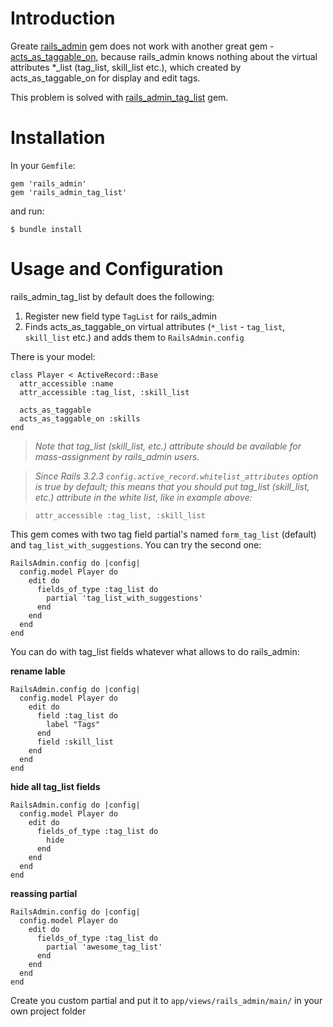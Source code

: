 Introduction
============

Greate [rails_admin](https://github.com/sferik/rails_admin) gem does not work with another great gem - [acts_as_taggable_on](https://github.com/mbleigh/acts-as-taggable-on), because rails_admin knows nothing about the virtual attributes *_list (tag_list, skill_list etc.), which created by acts_as_taggable_on for display and edit tags.

This problem is solved with [rails_admin_tag_list](https://github.com/kryzhovnik/rails_admin_tag_list) gem.

Installation
============

In your `Gemfile`:

    gem 'rails_admin'
    gem 'rails_admin_tag_list'

and run:

    $ bundle install

Usage and Configuration
=======================

rails_admin_tag_list by default does the following:

1. Register new field type `TagList` for rails_admin
2. Finds acts_as_taggable_on virtual attributes (`*_list` - `tag_list`, `skill_list` etc.) and adds them to `RailsAdmin.config`

There is your model:

    class Player < ActiveRecord::Base
      attr_accessible :name
      attr_accessible :tag_list, :skill_list

      acts_as_taggable
      acts_as_taggable_on :skills
    end



> *Note that tag_list (skill_list, etc.) attribute should be available for mass-assignment by rails_admin users.*

> *Since Rails 3.2.3 `config.active_record.whitelist_attributes` option is true by default; this means that you should put tag_list (skill_list, etc.) attribute in the white list, like in example above:*

> `attr_accessible :tag_list, :skill_list`

This gem comes with two tag field partial's named `form_tag_list` (default) and `tag_list_with_suggestions`. You can try the second one:

    RailsAdmin.config do |config|
      config.model Player do
        edit do
          fields_of_type :tag_list do
            partial 'tag_list_with_suggestions'
          end
        end
      end
    end

You can do with tag_list fields whatever what allows to do rails_admin:

**rename lable**

    RailsAdmin.config do |config|
      config.model Player do
        edit do
          field :tag_list do
            label "Tags"
          end
          field :skill_list
        end
      end
    end

**hide all tag_list fields**

    RailsAdmin.config do |config|
      config.model Player do
        edit do
          fields_of_type :tag_list do
            hide
          end
        end
      end
    end

**reassing partial**

    RailsAdmin.config do |config|
      config.model Player do
        edit do
          fields_of_type :tag_list do
            partial 'awesome_tag_list'
          end
        end
      end
    end

Create you custom partial and put it to `app/views/rails_admin/main/` in your own project folder 

